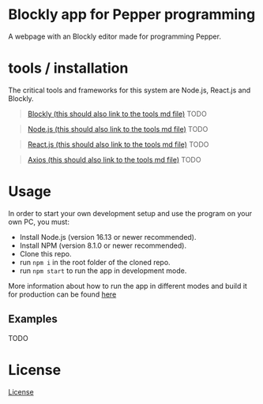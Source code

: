 # Blockly app for Pepper programming
A webpage with an Blockly editor made for programming Pepper.

# tools / installation
The critical tools and frameworks for this system are Node.js, React.js and Blockly. 

> [Blockly (this should also link to the tools md file)](tools.md)
TODO

> [Node.js (this should also link to the tools md file)](tools.md)
TODO

> [React.js (this should also link to the tools md file)](tools.md)
TODO

> [Axios (this should also link to the tools md file)](tools.md)
TODO

# Usage
In order to start your own development setup and use the program on your own PC, you must:
- Install Node.js (version 16.13 or newer recommended).
- Install NPM (version 8.1.0 or newer recommended).
- Clone this repo.
- run `npm i` in the root folder of the cloned repo.
- run `npm start` to run the app in development mode.
  
More information about how to run the app in different modes and build it for production can be found [here](react-info.md)

## Examples
TODO

# License
[License](https://www.apache.org/licenses/LICENSE-2.0)